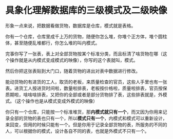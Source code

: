 # 具象化理解数据库的三级模式及二级映像

形象一点来说，把数据看做货物，数据库是仓库，模式就是表格。

你有一个仓库，仓库里成千上万的货物，随便你怎么堆，你堆个正方体，堆个圆柱体，甚至随便乱堆都行，你怎么堆的叫内模式。

完事你写了一张表，表上对全部货物按某个标准分类，而且标清了啥货物在哪（这个操作就是从内模式变成模式的映像），你写的这个表就叫，模式。

然后你把这张表贴到大门口，随着货物的进出对表中数据进行修改。

能动货物的有进货的工人，取货的老板，来质量检查的官员，这些人手里也有一张表。进货工人按进货时间啦，数量啦排表，老板按价格啦，质量啦排表，官员按保质期啦，啥啥啥排表，又把你的全部或者是部分货物排了表，这些排表就是，外模式。（这个操作也是从模式变成外模式的映像）

你只有一个仓库，只能按一个标准堆货，那**内模式就只有一个**，而又因为你用来记录全部的货物的表也只有一个，所以**模式只有一个**，内模式和模式可以重新设计，来回变，但用的时候只能有一个。但是你用于记录全部货物的表，所服务的不同的人，可以根据你的模式，设计各自不同的表，也就是外模式不只有一个。